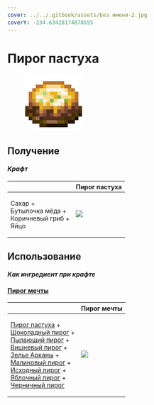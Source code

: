 ```yaml
---
cover: ../../.gitbook/assets/Без имени-2.jpg
coverY: -234.63428174878555
---
```


# Пирог пастуха

<figure><img src="../../.gitbook/assets/shepherds_pie_block_128.png" alt=""><figcaption></figcaption></figure>

## Получение

#### _Крафт_

|                                                                 | Пирог пастуха                                        |
| --------------------------------------------------------------- | ---------------------------------------------------- |
| <p>Сахар +<br>Бутылочка мёда +<br>Коричневый гриб +<br>Яйцо</p> | ![](../../.gitbook/assets/shepherds\_pie\_block.png) |

## Использование

#### _Как ингредиент при крафте_

#### [Пирог мечты](dream\_pie.md)

|                                                                                                                                                                                                                                                                                                                                                                                                                                                                                       | Пирог мечты                               |
| ------------------------------------------------------------------------------------------------------------------------------------------------------------------------------------------------------------------------------------------------------------------------------------------------------------------------------------------------------------------------------------------------------------------------------------------------------------------------------------- | ----------------------------------------- |
| <p><a href="shepherds_pie_block.md">Пирог пастуха</a> +<br><a href="chocolate_pie.md">Шоколадный пирог</a> +<br><a href="blaze_cake.md">Пылающий пирог</a> +<br><a href="cherry_pie.md">Вишневый пирог</a> +<br><a href="weak_arcana_potion.md">Зелье Арканы</a> +<br><a href="crimson_berry_pie.md">Малиновый пирог</a> +<br><a href="source_berry_pie.md">Исходный пирог</a> +<br><a href="apple_pie.md">Яблочный пирог</a> +<br><a href="blueberry_pie.md">Черничный пирог</a></p> | ![](../../.gitbook/assets/dream\_pie.png) |

